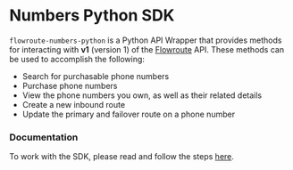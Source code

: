 # Numbers Python SDK

`flowroute-numbers-python` is a Python API Wrapper that provides methods for interacting with **v1** (version 1) of the [Flowroute](https://www.flowroute.com) API. These methods can be used to accomplish the following:

* Search for purchasable phone numbers
* Purchase phone numbers
* View the phone numbers you own, as well as their related details
* Create a new inbound route
* Update the primary and failover route on a phone number
 
### Documentation 
To work with the SDK, please read and follow the steps [here](http://developer.flowroute.com/libraries/python/).

